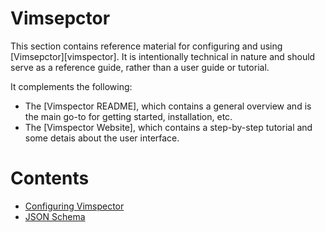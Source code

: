 # Vimsepctor

This section contains reference material for configuring and using
[Vimsepctor][vimspector]. It is intentionally technical in nature and should
serve as a reference guide, rather than a user guide or tutorial.

It complements the following:

* The [Vimspector README], which contains a general overview and is the main
  go-to for getting started, installation, etc.
* The [Vimspector Website], which contains a step-by-step tutorial and some
  detais about the user interface.

# Contents

* [Configuring Vimspector](configuration.html)
* [JSON Schema](schema/)
